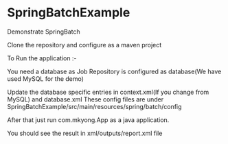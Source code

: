 # SpringBatchExample
Demonstrate SpringBatch

Clone the repository and configure as a maven project

To Run the application :-

You need a database as Job Repository is configured as database(We have used MySQL for the demo)

Update the database specific entries in context.xml(If you change from MySQL) and database.xml
These config files are under SpringBatchExample/src/main/resources/spring/batch/config

After that just run com.mkyong.App as a java application.

You should see the result in xml/outputs/report.xml file 

